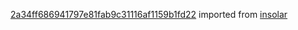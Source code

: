 [2a34ff686941797e81fab9c31116af1159b1fd22](https://github.com/insolar/insolar/commit/2a34ff686941797e81fab9c31116af1159b1fd22) imported from [insolar](https://github.com/insolar/insolar)
